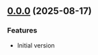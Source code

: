 ## [0.0.0](https://github.com/MrHogun/ESP32WeatherStation/releases/tag/v0.0.0) (2025-08-17)

### Features
* Initial version
